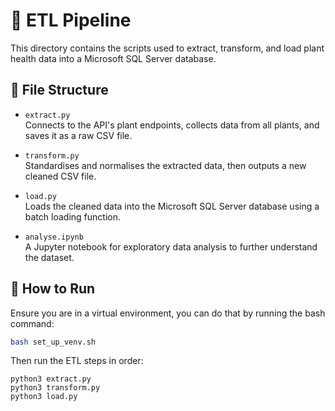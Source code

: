 # 🚰 ETL Pipeline

This directory contains the scripts used to extract, transform, and load plant health data into a Microsoft SQL Server database.

## 📁 File Structure

- `extract.py`  
  Connects to the API's plant endpoints, collects data from all plants, and saves it as a raw CSV file.

- `transform.py`  
  Standardises and normalises the extracted data, then outputs a new cleaned CSV file.

- `load.py`  
  Loads the cleaned data into the Microsoft SQL Server database using a batch loading function.

- `analyse.ipynb`  
  A Jupyter notebook for exploratory data analysis to further understand the dataset.

## 🧪 How to Run
Ensure you are in a virtual environment, you can do that by running the bash command:
```bash
bash set_up_venv.sh
```

Then run the ETL steps in order:
```
python3 extract.py  
python3 transform.py
python3 load.py
```
